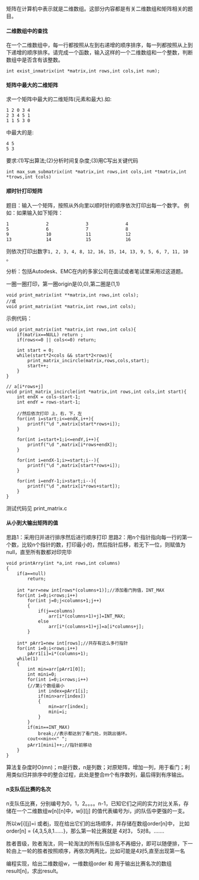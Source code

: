 

矩阵在计算机中表示就是二维数组。这部分内容都是有关二维数组和矩阵相关的题目。


#### 二维数组中的查找

在一个二维数组中，每一行都按照从左到右递增的顺序排序，每一列都按照从上到下递增的顺序排序。请完成一个函数，输入这样的一个二维数组和一个整数，判断数组中是否含有该整数。

```
int exist_inmatrix(int *matrix,int rows,int cols,int num);
```

#### 矩阵中最大的二维矩阵

求一个矩阵中最大的二维矩阵(元素和最大).如:
```
1 2 0 3 4
2 3 4 5 1
1 1 5 3 0
```
中最大的是:
```
4 5
5 3
```

要求:(1)写出算法;(2)分析时间复杂度;(3)用C写出关键代码

```
int max_sum_submatrix(int *matrix,int rows,int cols,int *tmatrix,int *trows,int tcols)
```


#### 顺时针打印矩阵

题目：输入一个矩阵，按照从外向里以顺时针的顺序依次打印出每一个数字。
例如：如果输入如下矩阵：

```
1              2              3              4
5              6              7              8
9              10             11             12
13             14             15             16
```
则依次打印出数字`1, 2, 3, 4, 8, 12, 16, 15, 14, 13, 9, 5, 6, 7, 11, 10` 。

分析：包括Autodesk、EMC在内的多家公司在面试或者笔试里采用过这道题。

一圈一圈打印，第一圈origin是(0,0),第二圈是(1,1)


```
void print_matrix(int **matrix,int rows,int cols);
//或
void print_matrix(int *matrix,int rows,int cols);

```

示例代码：

```
void print_matrix(int *matrix,int rows,int cols){
	if(matrix==NULL) return ;
	if(rows<=0 || cols<=0) return;

	int start = 0;
	while(start*2<cols && start*2<rows){
		print_matrix_incircle(matrix,rows,cols,start);
		start++;
	}
}

// a[i*rows+j]
void print_matrix_incircle(int *matrix,int rows,int cols,int start){
	int endX = cols-start-1;
	int endY = rows-start-1;

	//然后依次打印 上，右，下，左
	for(int i=start;i<=endX,i++){
		printf("\d ",matrix[start*rows+i]);
	}

	for(int i=start+1;i<=endY,i++){
		printf("\d ",matrix[i*rows+endX]);
	}

	for(int i=endX-1;i>=start;i--){
		printf("\d ",matrix[start*rows+i]);
	}

	for(int i=endY-1;i>start;i--){
		printf("\d ",matrix[i*rows+start]);
	}
}

```

测试代码见 print_matrix.c



#### 从小到大输出矩阵的值


思路1：采用归并进行排序然后进行顺序打印
思路2：用n个指针指向每一行的第一个数，比较n个指针的数，打印最小的，然后指针后移，若无下一位，则赋值为null，直至所有数都对印完毕

```
void printArry(int *a,int rows,int columns)
{
    if(a==null)
        return;

    int *arr=new int[rows*(columns+1)];//添加看门狗值，INT_MAX
    for(int i=0;i<rows;i++)
        for(int j=0;j<columns+1;j++)
        {
            if(j==columns)
                arr[i*(columns+1)+j]=INT_MAX;
            else
                arr[i*(columns+1)+j]=a[i*columns+j];
        }

    int* pArr1=new int[rows];//共存有这么多行指针
    for(int i=0;i<rows;i++)
        pArr1[i]=i*(columns+1);
    while(1)
    {
        int min=arr[pArr1[0]];
        int mini=0;
        for(int i=0;i<rows;i++)
        {//第i个数组最小
            int index=pArr1[i];
            if(min>arr[index])
            {
                min=arr[index];
                mini=i;
            }
        }
        if(min==INT_MAX)
            break;//表示都达到了看门处，则跳出循环。
        cout<<min<<" ";
        pArr1[mini]++;//指针前移动
    }
}
```
算法复杂度时O(mn)；m是行数，n是列数；对原矩阵，增加一列，用于看门；利用类似归并排序中的整合过程，此处是整合m个有序数列，最后得到有序输出。




#### n支队伍比赛的名次

n支队伍比赛，分别编号为0，1，2。。。。n-1，已知它们之间的实力对比关系，存储在一个二维数组w[n][n]中，w[i][j] 的值代表编号为i，j的队伍中更强的一支。

所以w[i][j]=i 或者j，现在给出它们的出场顺序，并存储在数组order[n]中，
比如order[n] = {4,3,5,8,1......}，那么第一轮比赛就是 4对3， 5对8。.......

胜者晋级，败者淘汰，同一轮淘汰的所有队伍排名不再细分，即可以随便排，下一轮由上一轮的胜者按照顺序，再依次两两比，比如可能是4对5,直至出现第一名

编程实现，给出二维数组w，一维数组order 和 用于输出比赛名次的数组result[n]，求出result。




